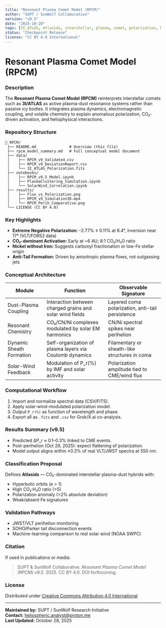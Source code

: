 ```yaml
---
title: "Resonant Plasma Comet Model (RPCM)"
author: "SUPT / SunWolf Collaborative"
version: "v9.5"
date: "2025-10-28"
tags: [3I_ATLAS, Atlasids, interstellar, plasma, comet, polarization, heliophysics, RPCM]
status: "Checkpoint Release"
license: "CC BY 4.0 International"
---
```


# Resonant Plasma Comet Model (RPCM)

### Description
The **Resonant Plasma Comet Model (RPCM)** reinterprets interstellar comets such as **3I/ATLAS** as active plasma-dust resonance systems rather than passive icy bodies. It integrates plasma dynamics, electromagnetic coupling, and volatile chemistry to explain anomalous polarization, CO₂-driven activation, and heliophysical interactions.

### Repository Structure
```
📁 RPCM/
 ├── README.md               # Overview (this file)
 ├── rpcm_model_summary.md   # Full conceptual model document
 ├── data/
 │    ├── RPCM_v9_Validated.csv
 │    ├── RPCM_v9_DeviationReport.csv
 │    └── 3I_ATLAS_Polarization.fits
 ├── notebooks/
 │    ├── RPCM_v9.5_Model.ipynb
 │    ├── PlasmaClustering_Simulation.ipynb
 │    └── SolarWind_Correlation.ipynb
 ├── results/
 │    ├── Flux_vs_Polarization.png
 │    ├── RPCM_v9_Simulation3D.mp4
 │    └── RPCM_Perih_Comparative.png
 └── LICENSE (CC BY 4.0)
```

### Key Highlights
- **Extreme Negative Polarization:** –2.77% ± 0.11% at 6.4°, inversion near 17° (VLT/FORS2 data)
- **CO₂-dominant Activation:** Early at ~6 AU; 8:1 CO₂/H₂O ratio
- **Nickel without Iron:** Suggests carbonyl fractionation or low-Fe stellar origin
- **Anti-Tail Formation:** Driven by anisotropic plasma flows, not outgassing jets

### Conceptual Architecture
| Module | Function | Observable Signature |
|---------|-----------|----------------------|
| Dust-Plasma Coupling | Interaction between charged grains and solar wind fields | Layered coma polarization, anti-tail persistence |
| Resonant Chemistry | CO₂/CN/Ni complexes modulated by solar EM harmonics | CN/Ni spectral spikes near perihelion |
| Dynamic Sheath Formation | Self-organization of plasma layers via Coulomb dynamics | Filamentary or sheath-like structures in coma |
| Solar-Wind Feedback | Modulation of P_r(%) by IMF and solar activity | Polarization amplitude tied to CME/wind flux |

### Computational Workflow
1. Import and normalize spectral data (CSV/FITS).
2. Apply solar-wind-modulated polarization model.
3. Output `P_r(%)` as function of wavelength and phase.
4. Export all as `.fits` and `.csv` for Grok/X.ai co-analysis.

### Results Summary (v9.5)
- Predicted ΔP_r ≈ 0.1–0.3% linked to CME events.
- Post-perihelion (Oct 29, 2025): expect flattening of polarization.
- Model output aligns within ±0.3% of real VLT/JWST spectra at 550 nm.

### Classification Proposal
Defines **Atlasids** — CO₂-dominated interstellar plasma-dust hybrids with:
- Hyperbolic orbits (e > 1)
- High CO₂:H₂O ratio (>5)
- Polarization anomaly (>2% absolute deviation)
- Weak/absent Fe signatures

### Validation Pathways
- JWST/VLT perihelion monitoring
- SOHO/Parker tail disconnection events
- Machine-learning comparison to real solar wind (NOAA SWPC)

### Citation
If used in publications or media:
> SUPT & SunWolf Collaborative. *Resonant Plasma Comet Model (RPCM) v9.5*. 2025. CC BY 4.0. DOI forthcoming.

### License
Distributed under [Creative Commons Attribution 4.0 International](https://creativecommons.org/licenses/by/4.0/)

---
**Maintained by:** SUPT / SunWolf Research Initiative  
**Contact:** heliospheric.analyst@proton.me  
**Last Updated:** October 28, 2025

